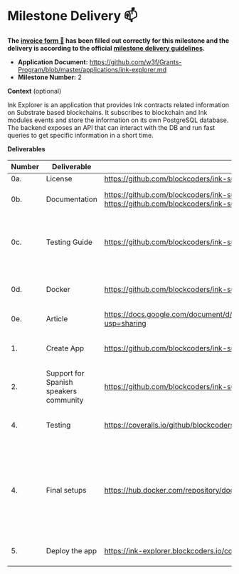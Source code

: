 # Milestone Delivery :mailbox:

**The [invoice form :pencil:](https://docs.google.com/forms/d/e/1FAIpQLSfmNYaoCgrxyhzgoKQ0ynQvnNRoTmgApz9NrMp-hd8mhIiO0A/viewform) has been filled out correctly for this milestone and the delivery is according to the official [milestone delivery guidelines](https://github.com/w3f/Grants-Program/blob/master/docs/milestone-deliverables-guidelines.md).**

* **Application Document:** https://github.com/w3f/Grants-Program/blob/master/applications/ink-explorer.md
* **Milestone Number:** 2

**Context** (optional)

Ink Explorer is an application that provides Ink contracts related information on Substrate based blockchains. It subscribes to blockchain and Ink modules events and store the information on its own PostgreSQL database. The backend exposes an API that can interact with the DB and run fast queries to get specific information in a short time.

**Deliverables**

| Number | Deliverable | Link | Notes |
| ------------- | ------------- | ------------- |------------- |
| 0a. | License | https://github.com/blockcoders/ink-substrate-explorer-frontend/blob/main/LICENSE | MIT |
| 0b. | Documentation | https://github.com/blockcoders/ink-substrate-explorer-frontend/blob/main/README.md, https://github.com/blockcoders/ink-substrate-explorer-frontend/blob/main/README-es.md | **english** and **spanish** versions of the documentation |
| 0c. | Testing Guide | https://github.com/blockcoders/ink-substrate-explorer-frontend#testing | Unit test and end to end tests will cover the core functions to ensure everything works as expected |
| 0d. | Docker | https://github.com/blockcoders/ink-substrate-explorer-frontend/blob/main/Dockerfile | A Dockerfile will be provided that will be able to start the node |
| 0e. | Article | https://docs.google.com/document/d/1jFJZGC26lBJbEEJUmJeQKEbOeXz9w4CypohX23npOaI/edit?usp=sharing | A Draft for the medium article. |
| 1. | Create App | https://github.com/blockcoders/ink-substrate-explorer-frontend/tree/main/pages | Frontend application that follows the proposed design. |
| 2. | Support for Spanish speakers community | https://github.com/blockcoders/ink-substrate-explorer-frontend/tree/v1.0.2/i18n | Translate the app to spanish and add support to switch languages. |  
| 4. | Testing | https://coveralls.io/github/blockcoders/ink-substrate-explorer-frontend?branch=main | Achieve a testing coverage of the functionalities above 90% |
| 4. | Final setups | https://hub.docker.com/repository/docker/blockcoders/ink-substrate-explorer-frontend | Deal with all production issues/configuration requirements such as creating the final docker image, reviewing the documentation and verifying everything works fine. |
| 5. | Deploy the app | https://ink-explorer.blockcoders.io/contracts | Define the final domain and deploy the app. |
